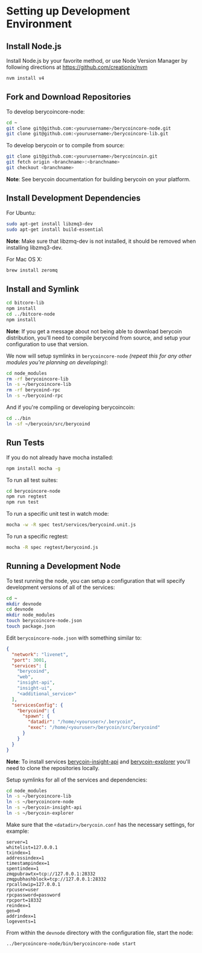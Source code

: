 # Setting up Development Environment

## Install Node.js

Install Node.js by your favorite method, or use Node Version Manager by following directions at https://github.com/creationix/nvm

```bash
nvm install v4
```

## Fork and Download Repositories

To develop berycoincore-node:

```bash
cd ~
git clone git@github.com:<yourusername>/berycoincore-node.git
git clone git@github.com:<yourusername>/berycoincore-lib.git
```

To develop berycoin or to compile from source:

```bash
git clone git@github.com:<yourusername>/berycoincoin.git
git fetch origin <branchname>:<branchname>
git checkout <branchname>
```
**Note**: See berycoin documentation for building berycoin on your platform.


## Install Development Dependencies

For Ubuntu:
```bash
sudo apt-get install libzmq3-dev
sudo apt-get install build-essential
```
**Note**: Make sure that libzmq-dev is not installed, it should be removed when installing libzmq3-dev.


For Mac OS X:
```bash
brew install zeromq
```

## Install and Symlink

```bash
cd bitcore-lib
npm install
cd ../bitcore-node
npm install
```
**Note**: If you get a message about not being able to download berycoin distribution, you'll need to compile berycoind from source, and setup your configuration to use that version.


We now will setup symlinks in `berycoincore-node` *(repeat this for any other modules you're planning on developing)*:
```bash
cd node_modules
rm -rf berycoincore-lib
ln -s ~/berycoincore-lib
rm -rf berycoind-rpc
ln -s ~/berycoind-rpc
```

And if you're compiling or developing berycoincoin:
```bash
cd ../bin
ln -sf ~/berycoin/src/berycoind
```

## Run Tests

If you do not already have mocha installed:
```bash
npm install mocha -g
```

To run all test suites:
```bash
cd berycoincore-node
npm run regtest
npm run test
```

To run a specific unit test in watch mode:
```bash
mocha -w -R spec test/services/berycoind.unit.js
```

To run a specific regtest:
```bash
mocha -R spec regtest/berycoind.js
```

## Running a Development Node

To test running the node, you can setup a configuration that will specify development versions of all of the services:

```bash
cd ~
mkdir devnode
cd devnode
mkdir node_modules
touch berycoincore-node.json
touch package.json
```

Edit `berycoincore-node.json` with something similar to:
```json
{
  "network": "livenet",
  "port": 3001,
  "services": [
    "berycoind",
    "web",
    "insight-api",
    "insight-ui",
    "<additional_service>"
  ],
  "servicesConfig": {
    "berycoind": {
      "spawn": {
        "datadir": "/home/<youruser>/.berycoin",
        "exec": "/home/<youruser>/berycoin/src/berycoind"
      }
    }
  }
}
```

**Note**: To install services [berycoin-insight-api](https://github.com/berycoin-project/insight-api) and [berycoin-explorer](https://github.com/berycoin-project/berycoin-explorer) you'll need to clone the repositories locally.

Setup symlinks for all of the services and dependencies:

```bash
cd node_modules
ln -s ~/berycoincore-lib
ln -s ~/berycoincore-node
ln -s ~/berycoin-insight-api
ln -s ~/berycoin-explorer
```

Make sure that the `<datadir>/berycoin.conf` has the necessary settings, for example:
```
server=1
whitelist=127.0.0.1
txindex=1
addressindex=1
timestampindex=1
spentindex=1
zmqpubrawtx=tcp://127.0.0.1:28332
zmqpubhashblock=tcp://127.0.0.1:28332
rpcallowip=127.0.0.1
rpcuser=user
rpcpassword=password
rpcport=18332
reindex=1
gen=0
addrindex=1
logevents=1
```

From within the `devnode` directory with the configuration file, start the node:
```bash
../berycoincore-node/bin/berycoincore-node start
```